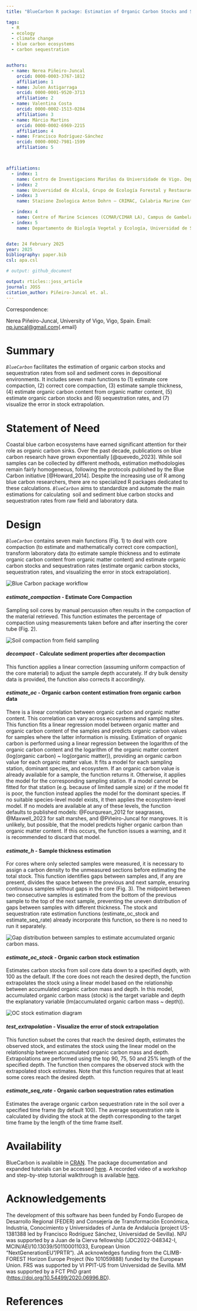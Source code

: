```yaml
---
title: "BlueCarbon R package: Estimation of Organic Carbon Stocks and Sequestration Rates From Soil Core Data"

tags:
  - R
  - ecology
  - climate change
  - blue carbon ecosystems
  - carbon sequestration


authors:
  - name: Nerea Piñeiro-Juncal
    orcid: 0000-0003-3767-1812
    affiliation: 1
  - name: Julen Astigarraga
    orcid: 0000-0001-9520-3713
    affiliation: 2
  - name: Valentina Costa
    orcid: 0000-0002-1513-0284
    affiliation: 3
  - name: Márcio Martins
    orcid: 0000-0002-6969-2215
    affiliation: 4
  - name: Francisco Rodríguez-Sánchez
    orcid: 0000-0002-7981-1599
    affiliation: 5



affiliations:
  - index: 1
    name: Centro de Investigacions Mariñas da Universidade de Vigo. Departamento de Xeocencias Mariñas e Ordenación do Territorio, Facultade de Ciencias do Mar, Campus Lagoas Marcosende, Universidad de Vigo, Vigo, Spain 
  - index: 2
    name: Universidad de Alcalá, Grupo de Ecología Forestal y Restauración (FORECO), Departamento de Ciencias de la Vida, Spain
  - index: 3
    name: Stazione Zoologica Anton Dohrn – CRIMAC, Calabria Marine Centre, Department of Integrative Marine Ecology, Amendolara (CS), Italy

  - index: 4
    name: Centre of Marine Sciences (CCMAR/CIMAR LA), Campus de Gambelas, Universidade do Algarve, 8005-139 Faro, Portugal
  - index: 5
    name: Departamento de Biología Vegetal y Ecología, Universidad de Sevilla, Spain


date: 24 February 2025
year: 2025
bibliography: paper.bib
csl: apa.csl

# output: github_document

output: rticles::joss_article
journal: JOSS
citation_author: Piñeiro-Juncal et. al.
---
```


Correspondence:

Nerea Piñeiro-Juncal, University of Vigo, Vigo, Spain. Email: [np.juncal\@gmail.com](mailto:np.juncal@gmail.com){.email}

# Summary

*`BlueCarbon`* facilitates the estimation of organic carbon stocks and sequestration rates from soil and sediment cores in depositional environments. It includes seven main functions to (1) estimate core compaction, (2) correct core compaction, (3) estimate sample thickness, (4) estimate organic carbon content from organic matter content, (5) estimate organic carbon stocks and (6) sequestration rates, and (7) visualize the error in stock extrapolation.



# Statement of Need

Coastal blue carbon ecosystems have earned significant attention for their role as organic carbon sinks. Over the past decade, publications on blue carbon research have grown exponentially [@quevedo_2023]. While soil samples can be collected by different methods, estimation methodologies remain fairly homogeneous, following the protocols published by the Blue Carbon initiative [@Howard_2014]. Despite the increasing use of R among blue carbon researchers, there are no specialized R packages dedicated to these calculations. *`BlueCarbon`* aims to standardize and automate the main estimations for calculating  soil and sediment blue carbon stocks and sequestration rates from raw field and laboratory data.

# Design

*`BlueCarbon`* contains seven main functions (Fig. 1) to deal with core compaction (to estimate and mathematically correct core compaction), transform laboratory data (to estimate sample thickness and to estimate organic carbon content from organic matter content) and estimate organic carbon stocks and sequestration rates (estimate organic carbon stocks, sequestration rates, and visualizing the error in stock extrapolation).

![Blue Carbon package workflow](images/BC_workflow-02.png)

#### ***estimate_compaction*** **- Estimate Core Compaction**

Sampling soil cores by manual percussion often results in the compaction of the material retrieved. This function estimates the percentage of compaction using measurements taken before and after inserting the corer tube (Fig. 2).

![Soil compaction from field sampling](images/compaction-02.png)

#### ***decompact*** **- Calculate sediment properties after decompaction**

This function applies a linear correction (assuming uniform compaction of the core material) to adjust the sample depth accurately. If dry bulk density data is provided, the function also corrects it accordingly.

#### ***estimate_oc*** **- Organic carbon content estimation from organic carbon data**

There is a linear correlation between organic carbon and organic matter content. This correlation can vary across ecosystems and sampling sites. This function fits a linear regression model between organic matter and organic carbon content of the samples and predicts organic carbon values for samples where the latter information is missing. Estimation of organic carbon is performed using a linear regression between the logarithm of the organic carbon content and the logarithm of the organic matter content (log(organic carbon) \~ log(organic matter)), providing an organic carbon value for each organic matter value. It fits a model for each sampling station, dominant species, and ecosystem. If an organic carbon value is already available for a sample, the function returns it. Otherwise, it applies the model for the corresponding sampling station. If a model cannot be fitted for that station (e.g. because of limited sample size) or if the model fit is poor, the function instead applies the model for the dominant species. If no suitable species-level model exists, it then applies the ecosystem-level model. If no models are available at any of these levels, the function defaults to published models: @Fourqurean_2012 for seagrasses, @Maxwell_2023 for salt marshes, and @Piñeiro-Juncal for mangroves. It is unlikely, but possible, that the model predicts higher organic carbon than organic matter content. If this occurs, the function issues a warning, and it is recommended to discard that model.

#### ***estimate_h*** **- Sample thickness estimation**

For cores where only selected samples were measured, it is necessary to assign a carbon density to the unmeasured sections before estimating the total stock. This function identifies gaps between samples and, if any are present, divides the space between the previous and next sample, ensuring continuous samples without gaps in the core (Fig. 3). The midpoint between two consecutive samples is estimated from the bottom of the previous sample to the top of the next sample, preventing the uneven distribution of gaps between samples with different thickness. The stock and sequestration rate estimation functions (estimate_oc_stock and estimate_seq_rate) already incorporate this function, so there is no need to run it separately.

![Gap distribution between samples to estimate accumulated organic carbon mass.](images/estimate_h-01.png)

#### ***estimate_oc_stock*** **- Organic carbon stock estimation**

Estimates carbon stocks from soil core data down to a specified depth, with 100 as the default. If the core does not reach the desired depth, the function extrapolates the stock using a linear model based on the relationship between accumulated organic carbon mass and depth. In this model, accumulated organic carbon mass (stock) is the target variable and depth the explanatory variable (lm(accumulated organic carbon mass \~ depth)).

![OC stock estimation diagram](images/estimate_stock-01.png)

#### ***test_extrapolation*** **- Visualize the error of stock extrapolation**

This function subset the cores that reach the desired depth, estimates the observed stock, and estimates the stock using the linear model on the relationship between accumulated organic carbon mass and depth. Extrapolations are performed using the top 90, 75, 50 and 25% length of the specified depth. The function then compares the observed stock with the extrapolated stock estimates. Note that this function requires that at least some cores reach the desired depth.

#### ***estimate_seq_rate*** **- Organic carbon sequestration rates estimation**

Estimates the average organic carbon sequestration rate in the soil over a specified time frame (by default 100). The average sequestration rate is calculated by dividing the stock at the depth corresponding to the target time frame by the length of the time frame itself.

# Availability

BlueCarbon is available in [CRAN](https://cran.r-project.org/package=BlueCarbon). The package documentation and expanded tutorials can be accessed [here](https://ecologyr.github.io/BlueCarbon/). A recorded video of a workshop and step-by-step tutorial walkthrough is available [here](https://www.youtube.com/watch?v=XCrrR3_MSHc&ab_channel=EcoinformaticaAEET).

# Acknowledgements

The development of this software has been funded by Fondo Europeo de Desarrollo Regional (FEDER) and Consejería de Transformación Económica, Industria, Conocimiento y Universidades of Junta de Andalucía (project US-1381388 led by Francisco Rodríguez Sánchez, Universidad de Sevilla). NPJ was supported by a Juan de la Cierva fellowship (JDC2022-048342-I, MCIN/AEI/10.13039/501100011033, European Union “NextGenerationEU”/PRTR”). JA acknowledges funding from the CLIMB-FOREST Horizon Europe Project (No 101059888) funded by the European Union. FRS was supported by VI PPIT-US from Universidad de Sevilla. MM was supported by a FCT PhD grant (https://doi.org/10.54499/2020.06996.BD).

# References
